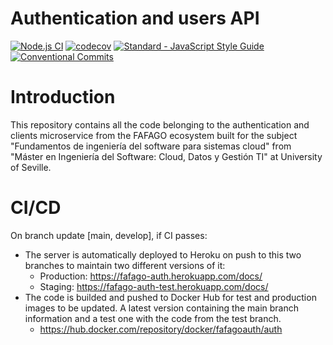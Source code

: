 # Authentication and users API

[![Node.js CI](https://github.com/fafagorg/auth/workflows/Node.js%20CI/badge.svg?branch=main)](https://github.com/fafagorg/auth/actions)
[![codecov](https://codecov.io/gh/fafagorg/auth/branch/main/graph/badge.svg?token=P0V93GNQJI)](https://codecov.io/gh/fafagorg/auth)
<a href="https://standardjs.com"><img src="https://img.shields.io/badge/code_style-semistandard-brightgreen.svg" alt="Standard - JavaScript Style Guide"></a>
[![Conventional Commits](https://img.shields.io/badge/Conventional%20Commits-1.0.0-yellow.svg)](https://conventionalcommits.org)


# Introduction

This repository contains all the code belonging to the authentication and clients microservice from the FAFAGO ecosystem built for the subject "Fundamentos de ingeniería del software para sistemas cloud" from "Máster en Ingeniería del Software: Cloud, Datos y Gestión TI" at University of Seville.


# CI/CD

On branch update [main, develop], if CI passes:
- The server is automatically deployed to Heroku on push to this two branches to maintain two different versions of it:
    - Production: https://fafago-auth.herokuapp.com/docs/
    - Staging: https://fafago-auth-test.herokuapp.com/docs/
- The code is builded and pushed to Docker Hub for test and production images to be updated. A latest version containing the main branch information and a test one with the code from the test branch.
    - https://hub.docker.com/repository/docker/fafagoauth/auth